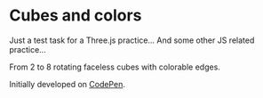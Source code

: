 # Cubes and colors
Just a test task for a Three.js practice... And some other JS related practice...

From 2 to 8 rotating faceless cubes with colorable edges.

Initially developed on [CodePen](http://codepen.io/Lyrialtus/pen/BzJvQy).
